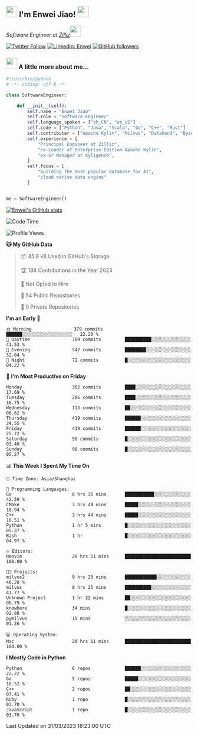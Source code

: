 <h2><img src="https://emojis.slackmojis.com/emojis/images/1531849430/4246/blob-sunglasses.gif?1531849430" width="30"/> I'm  Enwei Jiao! <img src="https://media.giphy.com/media/juBt25nT1KGys/giphy.gif" width=30> </h2>
<!-- <img align='right' src="https://media.giphy.com/media/M9gbBd9nbDrOTu1Mqx/giphy.gif" width="230"> -->
<p><em>Software Engineer at <a href="https://zilliz.com/">Zilliz</a><img src="https://media.giphy.com/media/WUlplcMpOCEmTGBtBW/giphy.gif" width="30"></em></p>

[![Twitter Follow](https://img.shields.io/twitter/follow/misteranmol?label=Follow)](https://twitter.com/intent/follow?screen_name=EnweiJiao)
[![Linkedin: Enwei](https://img.shields.io/badge/-enwei-blue?style=&logo=Linkedin&logoColor=white&link=https://www.linkedin.com/in/enwei-jiao-41192a97)](https://www.linkedin.com/in/enwei-jiao-41192a97/)
[![GitHub followers](https://img.shields.io/github/followers/jiaoew1991?label=Follow&style=social)](https://github.com/jiaoew1991)


### <img src="https://media.giphy.com/media/VgCDAzcKvsR6OM0uWg/giphy.gif" width="30"> A little more about me...  

```python
#!/usr/bin/python
# -*- coding: utf-8 -*-

class SoftwareEngineer:

    def __init__(self):
        self.name = "Enwei Jiao"
        self.role = "Software Engineer"
        self.language_spoken = ["zh_CN", "en_US"]
        self.code = ["Python", "Java", "Scala", "Go", "C++", "Rust"]
        self.contributer = ["Apache Kylin", "Milvus", "Databend", "Byzer-Lang"]
        self.experience = [
            "Principal Engineer at Zilliz",
            "ex-Leader of Enterprise Edition Apache Kylin",
            "ex-Sr Manager at Kyligence",
        ]
        self.focus = [
            "building the most popular database for AI",
            "cloud native data engine"
        ]


me = SoftwareEngineer()
```

[![Enwei's GitHub stats](https://github-readme-stats.vercel.app/api?username=jiaoew1991&count_private=true&show_icons=true)](https://github.com/jiaoew1991/jiaoew1991)

<!-- [![Top Langs](https://github-readme-stats.vercel.app/api/top-langs/?username=jiaoew1991&layout=compact)](https://github.com/jiaoew1991/jiaoew1991) -->

<!--START_SECTION:waka-->
![Code Time](http://img.shields.io/badge/Code%20Time-605%20hrs%2058%20mins-blue)

![Profile Views](http://img.shields.io/badge/Profile%20Views-1-blue)

**🐱 My GitHub Data** 

> 📦 45.9 kB Used in GitHub's Storage 
 > 
> 🏆 188 Contributions in the Year 2023
 > 
> 🚫 Not Opted to Hire
 > 
> 📜 54 Public Repositories 
 > 
> 🔑 0 Private Repositories 
 > 
**I'm an Early 🐤** 

```text
🌞 Morning                379 commits         ██████░░░░░░░░░░░░░░░░░░░   22.20 % 
🌆 Daytime                709 commits         ██████████░░░░░░░░░░░░░░░   41.53 % 
🌃 Evening                547 commits         ████████░░░░░░░░░░░░░░░░░   32.04 % 
🌙 Night                  72 commits          █░░░░░░░░░░░░░░░░░░░░░░░░   04.22 % 
```
📅 **I'm Most Productive on Friday** 

```text
Monday                   302 commits         ████░░░░░░░░░░░░░░░░░░░░░   17.69 % 
Tuesday                  286 commits         ████░░░░░░░░░░░░░░░░░░░░░   16.75 % 
Wednesday                113 commits         ██░░░░░░░░░░░░░░░░░░░░░░░   06.62 % 
Thursday                 419 commits         ██████░░░░░░░░░░░░░░░░░░░   24.55 % 
Friday                   439 commits         ██████░░░░░░░░░░░░░░░░░░░   25.72 % 
Saturday                 58 commits          █░░░░░░░░░░░░░░░░░░░░░░░░   03.40 % 
Sunday                   90 commits          █░░░░░░░░░░░░░░░░░░░░░░░░   05.27 % 
```


📊 **This Week I Spent My Time On** 

```text
🕑︎ Time Zone: Asia/Shanghai

💬 Programming Languages: 
Go                       8 hrs 35 mins       ███████████░░░░░░░░░░░░░░   42.59 % 
CMake                    3 hrs 49 mins       █████░░░░░░░░░░░░░░░░░░░░   18.94 % 
C++                      3 hrs 44 mins       █████░░░░░░░░░░░░░░░░░░░░   18.51 % 
Python                   1 hr 5 mins         █░░░░░░░░░░░░░░░░░░░░░░░░   05.37 % 
Bash                     1 hr                █░░░░░░░░░░░░░░░░░░░░░░░░   04.97 % 

🔥 Editors: 
Neovim                   20 hrs 11 mins      █████████████████████████   100.00 % 

🐱‍💻 Projects: 
milvus2                  9 hrs 20 mins       ████████████░░░░░░░░░░░░░   46.28 % 
milvus                   8 hrs 25 mins       ██████████░░░░░░░░░░░░░░░   41.77 % 
Unknown Project          1 hr 22 mins        ██░░░░░░░░░░░░░░░░░░░░░░░   06.79 % 
knowhere                 34 mins             █░░░░░░░░░░░░░░░░░░░░░░░░   02.88 % 
pymilvus                 15 mins             ░░░░░░░░░░░░░░░░░░░░░░░░░   01.26 % 

💻 Operating System: 
Mac                      20 hrs 11 mins      █████████████████████████   100.00 % 
```

**I Mostly Code in Python** 

```text
Python                   6 repos             ██████░░░░░░░░░░░░░░░░░░░   22.22 % 
Go                       5 repos             █████░░░░░░░░░░░░░░░░░░░░   18.52 % 
C++                      2 repos             ██░░░░░░░░░░░░░░░░░░░░░░░   07.41 % 
Ruby                     1 repo              █░░░░░░░░░░░░░░░░░░░░░░░░   03.70 % 
JavaScript               1 repo              █░░░░░░░░░░░░░░░░░░░░░░░░   03.70 % 
```




 Last Updated on 31/03/2023 18:23:00 UTC
<!--END_SECTION:waka-->
